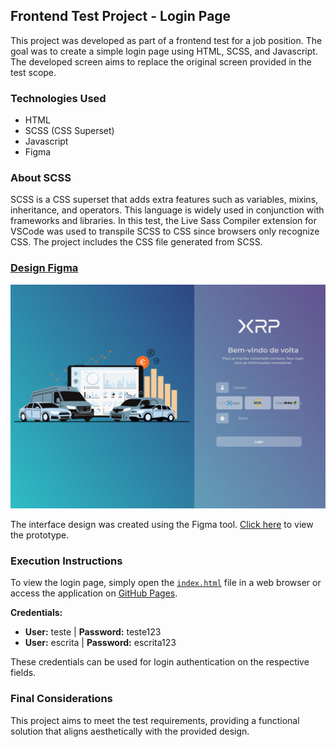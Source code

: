 ## Frontend Test Project - Login Page

This project was developed as part of a frontend test for a job position. The goal was to create a simple login page using HTML, SCSS, and Javascript. The developed screen aims to replace the original screen provided in the test scope.

### Technologies Used

- HTML
- SCSS (CSS Superset)
- Javascript
- Figma

### About SCSS

SCSS is a CSS superset that adds extra features such as variables, mixins, inheritance, and operators. This language is widely used in conjunction with frameworks and libraries. In this test, the Live Sass Compiler extension for VSCode was used to transpile SCSS to CSS since browsers only recognize CSS. The project includes the CSS file generated from SCSS.

### [Design Figma](https://www.figma.com/file/Wjec0xCaEyyobIn4DW9GR9/XRP_teste?type=design&node-id=0%3A1&mode=design&t=mG3jdSK3gjO0tWFq-1) 

![Descrição da imagem](assets/images/Desktop(loginpage).png)

The interface design was created using the Figma tool. [Click here](https://www.figma.com/file/Wjec0xCaEyyobIn4DW9GR9/XRP_teste?type=design&node-id=0%3A1&mode=design&t=mG3jdSK3gjO0tWFq-1) to view the prototype.

### Execution Instructions

To view the login page, simply open the [`index.html`](https://lubernardino.github.io/XRP_teste/) file in a web browser or access the application on [GitHub Pages](https://lubernardino.github.io/XRP_teste/).

**Credentials:**
- **User:** teste | **Password:** teste123
- **User:** escrita | **Password:** escrita123

These credentials can be used for login authentication on the respective fields.

### Final Considerations

This project aims to meet the test requirements, providing a functional solution that aligns aesthetically with the provided design.
